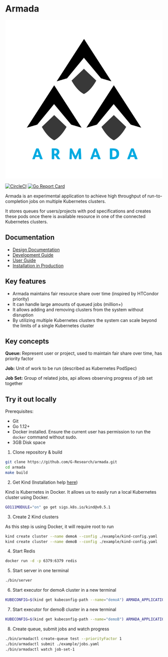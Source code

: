 # Armada

![Armada](./logo.svg)

[![CircleCI](https://circleci.com/gh/helm/helm.svg?style=shield)](https://circleci.com/gh/G-Research/armada)
[![Go Report Card](https://goreportcard.com/badge/github.com/G-Research/armada)](https://goreportcard.com/report/github.com/G-Research/armada)

Armada is an experimental application to achieve high throughput of run-to-completion jobs on multiple Kubernetes clusters.

It stores queues for users/projects with pod specifications and creates these pods once there is available resource in one of the connected Kubernetes clusters.

## Documentation

- [Design Documentation](./docs/design.md)
- [Development Guide](./docs/developer.md)
- [User Guide](./docs/user.md)
- [Installation in Production](./docs/production-install.md)

## Key features
- Armada maintains fair resource share over time (inspired by HTCondor priority)
- It can handle large amounts of queued jobs (million+)
- It allows adding and removing clusters from the system without disruption
- By utilizing multiple Kubernetes clusters the system can scale beyond the limits of a single Kubernetes cluster

## Key concepts

**Queue:** Represent user or project, used to maintain fair share over time, has priority factor

**Job:** Unit of work to be run (described as Kubernetes PodSpec)

**Job Set:** Group of related jobs, api allows observing progress of job set together


## Try it out locally

Prerequisites: 
* Git
* Go 1.12+ 
* Docker installed. Ensure the current user has permission to run the `docker` command without sudo.
* 3GB Disk space

1. Clone repository & build
```bash
git clone https://github.com/G-Research/armada.git
cd armada
make build
```

2. Get Kind (Installation help [here](https://kind.sigs.k8s.io/docs/user/quick-start/))

Kind is Kubernetes in Docker. It allows us to easily run a local Kubernetes cluster using Docker.

```bash
GO111MODULE="on" go get sigs.k8s.io/kind@v0.5.1
```
 
3. Create 2 Kind clusters

As this step is using Docker, it will require root to run

```bash
kind create cluster --name demoA --config ./example/kind-config.yaml
kind create cluster --name demoB --config ./example/kind-config.yaml 
```

4. Start Redis
```bash
docker run -d -p 6379:6379 redis
```

5. Start server in one terminal
```bash
./bin/server
```

6. Start executor for demoA cluster in a new terminal
```bash
KUBECONFIG=$(kind get kubeconfig-path --name="demoA") ARMADA_APPLICATION_CLUSTERID=demoA ARMADA_METRICSPORT=9001 ./bin/executor
```

7. Start executor for demoB cluster in a new terminal
```bash
KUBECONFIG=$(kind get kubeconfig-path --name="demoB") ARMADA_APPLICATION_CLUSTERID=demoB ARMADA_METRICSPORT=9002 ./bin/executor
```

8. Create queue, submit jobs and watch progress
```bash
./bin/armadactl create-queue test --priorityFactor 1
./bin/armadactl submit ./example/jobs.yaml
./bin/armadactl watch job-set-1
```
